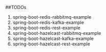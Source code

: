 ##TODOs
<ol>
<li>spring-boot-redis-rabbitmq-example</li>
<li>spring-boot-redis-kafka-example</li>
<li>spring-boot-redis-rest-example</li>

<li>spring-boot-hazelcast-rabbitmq-example</li>
<li>spring-boot-hazelcast-kafka-example</li>
<li>spring-boot-hazelcast-rest-example</li>
</ol>